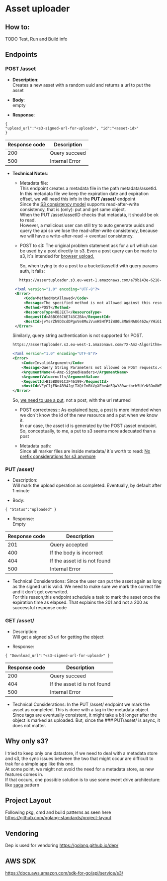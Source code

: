 # Asset uploader

## How to:
TODO
Test, Run and Build info

## Endpoints
### POST ​​/asset  
* **Description**:  
Creates a new asset with a random uuid and returns a url to put the asset

* **Body**:  
empty  

* **Response**:  
```
{
"upload_url":​​"<s3-signed-url-for-upload>", ​​"id":​​"<asset-id>"
}
```
Response code | Description
------------ | -------------
200 | Query succeed
500 | Internal Error


* **Technical Notes**:  
  * Metadata file:  
This endpoint creates a metadata file in the path metadata/assetId.  
In this metadata file we keep the expiration date and expiration offset, we will need this info in the **PUT ​​/asset/<asset-id>** endpoint  
Since the 
[S3 consistency model](https://docs.aws.amazon.com/AmazonS3/latest/dev/Introduction.html#ConsistencyModel
)
supports read-after-write consistency, that is (only): put and get same object.  
When the PUT /asset/assetID checks that metadata, it should be ok to read.  
However, a malicious user can still try to auto generate uuids and query the api so we lose the 
read-after-write consistency, because we will have a write-after-read -> eventual consistency.
 
  * POST to s3:
  The original problem statement ask for a url which can be used by a post directly to s3.
  Even a post query can be made to s3, it´s intended for [browser upload.](https://docs.aws.amazon.com/AmazonS3/latest/API/sigv4-authentication-HTTPPOST.html)
   
    So, when trying to do a post to a bucket/assetId with query params auth, it fails:
  ```bash
     https://assertuploader.s3.eu-west-1.amazonaws.com/a79b143e-6218-450b-a8e8-18d00d788b8b?X-Amz-Algorithm=AWS4-HMAC-SHA256&X-Amz-Credential=AKIASWEEC46WNIHR44WH%2F20190510%2Feu-west-1%2Fs3%2Faws4_request&X-Amz-Date=20190510T204051Z&X-Amz-Expires=900&X-Amz-SignedHeaders=host&X-Amz-Signature=3df259f4cacbf54a157673c67b285b71ff28ae3d01df52b59d203c9af01fba59
  ```
  
   ```xml
    <?xml version="1.0" encoding="UTF-8"?>
    <Error>
        <Code>MethodNotAllowed</Code>
        <Message>The specified method is not allowed against this resource.</Message>
        <Method>POST</Method>
        <ResourceType>OBJECT</ResourceType>
        <RequestId>A6BC66C6E743C2BA</RequestId>
        <HostId>jvYsrZh9D3cdDPgoVe8MuiVunH5HfPIiWU0L8MW8NAUG462w/YHiG1reg4OrMNjowYBX5gPvOgA=</HostId>
    </Error>
   ```
  
  Similarly, query string authentication is not supported for POST. 
  ````bash
  https://assertuploader.s3.eu-west-1.amazonaws.com/?X-Amz-Algorithm=AWS4-HMAC-SHA256&X-Amz-Credential=AKIASWEEC46WNIHR44WH%2F20190510%2Feu-west-1%2Fs3%2Faws4_request&X-Amz-Date=20190510T201100Z&X-Amz-Expires=900&X-Amz-SignedHeaders=host&X-Amz-Signature=35b37b840d2e5a68f0716fa66aef10405ad788311367b2fe82b9b7baa133552a
  ````
  ```xml
  <?xml version="1.0" encoding="UTF-8"?>
  <Error>
      <Code>InvalidArgument</Code>
      <Message>Query String Parameters not allowed on POST requests.</Message>
      <ArgumentName>X-Amz-SignedHeaders</ArgumentName>
      <ArgumentValue>null</ArgumentValue>
      <RequestId>B15BD091C3F46199</RequestId>
      <HostId>VEyCIjFNnAB94JgiTXQtInRkVyXFbe4d5QwY80wctbrh5UYzNSOo8WEWRYo2trA1m0j0LIToCvg=</HostId>
  </Error>
  ````
  
  So, [we need to use a put](https://docs.aws.amazon.com/sdk-for-go/v1/developer-guide/s3-example-presigned-urls.html), not a post, with the url returned

  * POST correctness::
    As explained [here](https://stackoverflow.com/questions/630453/put-vs-post-in-rest), a post is more intended when we don´t know the id of the new resource and a put when we know it.  
    In our case, the asset id is generated by the POST /asset endpoint. So, conceptually, to me, a put to s3 seems more adecuated than a post
  
  * Metadata path:  
  Since all marker files are inside metadata/ it´s worth to read:
[No prefix considerations for s3 anymore](https://aws.amazon.com/about-aws/whats-new/2018/07/amazon-s3-announces-increased-request-rate-performance/)   

### PUT ​​/asset/<asset-id>  
* Description:  
Will mark the upload operation as completed. Eventually, by default after 1 minute

* Body: 
```
{ ​​​"Status":​​"uploaded" }
```  

* Response:  
Empty

Response code | Description
------------ | -------------
201 | Query accepted
400 | If the body is incorrect
404 | If the asset id is not found
500 | Internal Error


* Technical Considerations:
Since the user can put the asset again as long as the signed url is valid.
We need to make sure we mark the correct file and it don´t get overwrited.  
For this reason,this endpoint schedule a task to mark the asset 
once the expiration time as elapsed. 
That explains the 201 and not a 200 as successful response code


### GET ​​/asset/<asset-id>  
* Description:  
Will get a signed s3 url for getting the object

* Response:  
```
{ ​​​"Download_url":​​"<s3-signed-url-for-upload>" } 
```

Response code | Description
------------ | -------------
200 | Query succeed
404 | If the asset id is not found
500 | Internal Error


* Technical Considerations:
In the PUT ​​/asset/<asset-id> endpoint we mark the asset as completed. 
This is done with a tag in the metadata object. Since tags are eventually consistent,
it might take a bit longer after the object is marked as uploaded. But, since the ### PUT ​​/asset/<asset-id> 
is async, it does not matter.

## Why only s3?
I tried to keep only one datastore, if we need to deal with a metadata store and s3,  the sync issues between the two that might occur are difficult to trak for a simple app like this one.  
At some point, we might not avoid the need for a metadata store, as new features comes in.  
If that occurs, one possible solution is to use some event drive architecture: like  [saga](https://microservices.io/patterns/data/saga.html) pattern


## Project Layout
Following pkg, cmd and build patterns as seen here
https://github.com/golang-standards/project-layout

## Vendoring
Dep is used for vendoring
https://golang.github.io/dep/


## AWS SDK
https://docs.aws.amazon.com/sdk-for-go/api/service/s3/











